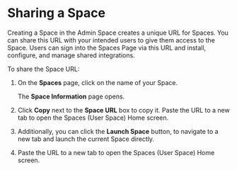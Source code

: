 # Sharing a Space 

<head>
  <meta name="guidename" content="Spaces"/>
  <meta name="context" content="GUID-992d4bee-36bd-4d2e-865e-ee19c1c2d134"/>
</head>

Creating a Space in the Admin Space creates a unique URL for Spaces. You can share this URL with your intended users to give them access to the Space. Users can sign into the Spaces Page via this URL and install, configure, and manage shared integrations.

To share the Space URL:

1. On the **Spaces** page, click on the name of your Space. 

    The **Space Information** page opens.

2. Click **Copy** next to the **Space URL** box to copy it. Paste the URL to a new tab to open the Spaces (User Space) Home screen.

3. Additionally, you can click the **Launch Space** button, to navigate to a new tab and launch the current Space directly.

4. Paste the URL to a new tab to open the Spaces (User Space) Home screen.
